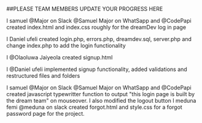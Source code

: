 ##PLEASE TEAM MEMBERS UPDATE YOUR PROGRESS HERE

I samuel @Major on Slack @Samuel Major on WhatSapp and @CodePapi created index.html and index.css roughly for the dreamDev log in page

I Daniel ufeli created login.php, errors.php, dreamdev.sql, server.php and change index.php to add the login functionality

I @Olaoluwa Jaiyeola  created signup.html

I @Daniel ufeli implemented signup functionality, added validations and restructured files and folders


I samuel @Major on Slack @Samuel Major on WhatSapp and @CodePapi created javascript typewritter function to output "this login page is built by the dream team" on mouseover. I also modified the logout button
I meduna femi @meduna on slack created forgot.html and style.css for a forgot password page for the project. 
